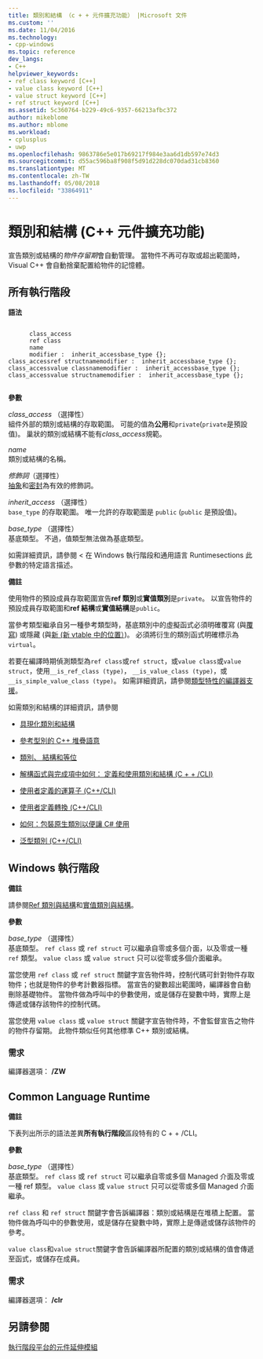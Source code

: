 ```yaml
---
title: 類別和結構 （c + + 元件擴充功能） |Microsoft 文件
ms.custom: ''
ms.date: 11/04/2016
ms.technology:
- cpp-windows
ms.topic: reference
dev_langs:
- C++
helpviewer_keywords:
- ref class keyword [C++]
- value class keyword [C++]
- value struct keyword [C++]
- ref struct keyword [C++]
ms.assetid: 5c360764-b229-49c6-9357-66213afbc372
author: mikeblome
ms.author: mblome
ms.workload:
- cplusplus
- uwp
ms.openlocfilehash: 9863786e5e017b69217f984e3aa6d1db597e74d3
ms.sourcegitcommit: d55ac596ba8f908f5d91d228dc070dad31cb8360
ms.translationtype: MT
ms.contentlocale: zh-TW
ms.lasthandoff: 05/08/2018
ms.locfileid: "33864911"
---
```

# <a name="classes-and-structs--c-component-extensions"></a>類別和結構 (C++ 元件擴充功能)
宣告類別或結構的*物件存留期*會自動管理。 當物件不再可存取或超出範圍時，Visual C++ 會自動捨棄配置給物件的記憶體。  
  
## <a name="all-runtimes"></a>所有執行階段  
 **語法**  
  
```  
  
      class_access  
      ref class  
      name  
      modifier :  inherit_accessbase_type {};  
class_accessref structnamemodifier :  inherit_accessbase_type {};  
class_accessvalue classnamemodifier :  inherit_accessbase_type {};  
class_accessvalue structnamemodifier :  inherit_accessbase_type {};  
  
```  
  
 **參數**  
  
 *class_access* （選擇性）  
 組件外部的類別或結構的存取範圍。 可能的值為**公用**和`private`(`private`是預設值)。 巢狀的類別或結構不能有*class_access*規範。  
  
 *name*  
 類別或結構的名稱。  
  
 *修飾詞*（選擇性）  
 [抽象](../windows/abstract-cpp-component-extensions.md)和[密封](../windows/sealed-cpp-component-extensions.md)為有效的修飾詞。  
  
 *inherit_access* （選擇性）  
 `base_type` 的存取範圍。 唯一允許的存取範圍是 `public` (`public` 是預設值)。  
  
 *base_type* （選擇性）  
 基底類型。 不過，值類型無法做為基底類型。  
  
 如需詳細資訊，請參閱 < 在 Windows 執行階段和通用語言 Runtimesections 此參數的特定語言描述。  
  
 **備註**  
  
 使用物件的預設成員存取範圍宣告**ref 類別**或**實值類別**是`private`。 以宣告物件的預設成員存取範圍和**ref 結構**或**實值結構**是`public`。  
  
 當參考類型繼承自另一種參考類型時，基底類別中的虛擬函式必須明確覆寫 (與[覆寫](../windows/override-cpp-component-extensions.md)) 或隱藏 (與[新 (新 vtable 中的位置）](../windows/new-new-slot-in-vtable-cpp-component-extensions.md))。 必須將衍生的類別函式明確標示為 `virtual`。  
  
 若要在編譯時期偵測類型為`ref class`或`ref struct`，或`value class`或`value struct`，使用`__is_ref_class (type)`， `__is_value_class (type)`，或`__is_simple_value_class (type)`。 如需詳細資訊，請參閱[類型特性的編譯器支援](../windows/compiler-support-for-type-traits-cpp-component-extensions.md)。  
  
 如需類別和結構的詳細資訊，請參閱  
  
-   [具現化類別和結構](../dotnet/how-to-define-and-consume-classes-and-structs-cpp-cli.md)  
  
 
  
-   [參考型別的 C++ 堆疊語意](../dotnet/cpp-stack-semantics-for-reference-types.md)  
  
-   [類別、 結構和等位](../cpp/classes-and-structs-cpp.md)  
  
-   [解構函式與完成項中如何： 定義和使用類別和結構 (C + + /CLI)](../dotnet/how-to-define-and-consume-classes-and-structs-cpp-cli.md#BKMK_Destructors_and_finalizers)  
  
-   [使用者定義的運算子 (C++/CLI)](../dotnet/user-defined-operators-cpp-cli.md)  
  
-   [使用者定義轉換 (C++/CLI)](../dotnet/user-defined-conversions-cpp-cli.md)  
  
-   [如何：包裝原生類別以便讓 C# 使用](../dotnet/how-to-wrap-native-class-for-use-by-csharp.md)  
  
-   [泛型類別 (C++/CLI)](../windows/generic-classes-cpp-cli.md)  
  
## <a name="windows-runtime"></a>Windows 執行階段  
 **備註**  
  
 請參閱[Ref 類別與結構](http://msdn.microsoft.com/library/windows/apps/hh699870.aspx)和[實值類別與結構](http://msdn.microsoft.com/library/windows/apps/hh699861.aspx)。  
  
 **參數**  
  
 *base_type* （選擇性）  
 基底類型。 `ref class` 或 `ref struct` 可以繼承自零或多個介面，以及零或一種 `ref` 類型。 `value class` 或 `value struct` 只可以從零或多個介面繼承。  
  
 當您使用 `ref class` 或 `ref struct` 關鍵字宣告物件時，控制代碼可針對物件存取物件；也就是物件的參考計數器指標。 當宣告的變數超出範圍時，編譯器會自動刪除基礎物件。 當物件做為呼叫中的參數使用，或是儲存在變數中時，實際上是傳遞或儲存該物件的控制代碼。  
  
 當您使用 `value class` 或 `value struct` 關鍵字宣告物件時，不會監督宣告之物件的物件存留期。 此物件類似任何其他標準 C++ 類別或結構。  
  
### <a name="requirements"></a>需求  
 編譯器選項： **/ZW**  
  
## <a name="common-language-runtime"></a>Common Language Runtime 
 **備註**  
  
 下表列出所示的語法差異**所有執行階段**區段特有的 C + + /CLI。  
  
 **參數**  
  
 *base_type* （選擇性）  
 基底類型。 `ref class` 或 `ref struct` 可以繼承自零或多個 Managed 介面及零或一種 ref 類型。 `value class` 或 `value struct` 只可以從零或多個 Managed 介面繼承。  
  
 `ref class` 和 `ref struct` 關鍵字會告訴編譯器：類別或結構是在堆積上配置。 當物件做為呼叫中的參數使用，或是儲存在變數中時，實際上是傳遞或儲存該物件的參考。  
  
 `value class`和`value struct`關鍵字會告訴編譯器所配置的類別或結構的值會傳遞至函式，或儲存在成員。  
  
### <a name="requirements"></a>需求  
 編譯器選項： **/clr**  
  
## <a name="see-also"></a>另請參閱  
 [執行階段平台的元件延伸模組](../windows/component-extensions-for-runtime-platforms.md)
